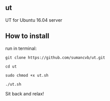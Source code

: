 ## ut
UT for Ubuntu 16.04 server
## How to install
run in terminal:


    git clone https://github.com/sumancvb/ut.git
    
    cd ut
    
    sudo chmod +x ut.sh
    
    ./ut.sh
    
    
Sit back and relax!

